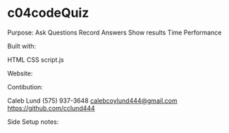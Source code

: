 # c04codeQuiz

Purpose:
Ask Questions
Record Answers
Show results
Time Performance

Built with:

HTML
CSS
script.js

Website:

Contibution:

Caleb Lund 
(575) 937-3648 
calebcoylund444@gmail.com 
https://github.com/cclund444

Side Setup notes:


